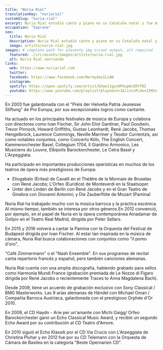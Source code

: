 ```yaml
---
title: "Núria Rial"
translationKey: "nuriarial"
customSlug: "nuria-rial"
excerpt: Nuria Rial estudió canto y piano en su Cataluña natal y fue miembro de la clase de Kurt Widmer en la Academia de Música de Basilea.
occupation: "Soprano"
seo:
  title: Núria Rial
  description: Nuria Rial estudió canto y piano en su Cataluña natal y fue miembro de la clase de Kurt Widmer en la Academia de Música de Basilea.
  image: artists/nuria-rial.jpg
images: # complete path for eleventy img srcset output, alt required
  featured: ./src/assets/images/artists/nuria-rial.jpg
  alt: Nuria Rial sonriendo
links:
  web: https://www.nuriarial.com
  twitter:
  facebook: https://www.facebook.com/NereydasILLAN
  instagram:
  spotify: https://open.spotify.com/artist/03wei1gynOPSup8cERYf0Z
  youtube: https://www.youtube.com/playlist?playnext=1&list=PL4onZ1MSn1YJdog0CG7JeLpnl1ys7bEpU&feature=gws_kp_artist
---
```


En 2003 fue galardonada con el "Preis der Helvetia Patria Jeunesse Stiftung" de Pro Europa, por sus excepcionales logros como cantante.

Ha actuado en los principales festivales de música de Europa y colabora con directores como Ivan Fischer, Sir John Eliot Gardiner, Paul Goodwin, Trevor Pinnock, Howard Griffiths, Gustav Leonhardt, René Jacobs, Thomas Hengelbrock, Laurence Cummings, Neville Marriner y Teodor Currentzis, así como notables conjuntos, como Concerto Köln, The English Concert, Kammerorchester Basel, Collegium 1704, Il Giardino Armonico, Les Musiciens du Louvre, Elbipolis Barockorchester, Le Cetra Basel y L'Arpeggiata.

Ha participado en importantes producciones operísticas en muchos de los teatros de ópera más prestigiosos de Europa:

- Eliogabalo (Eritea) de Cavalli en el Théâtre de la Monnaie de Bruselas con René Jacobs; L'Orfeo (Euridice) de Monteverdi en la Staatsoper.
- Unter den Linden de Berlín con René Jacobs y en el Gran Teatro de Ginebra con Giovanni Antonini; y Die Zauberflöte de Mozart (Pamina)

Nuria Rial ha trabajado mucho con la música barroca y la práctica escénica. Al mismo tiempo, también se interesa por otros géneros.En 2012 convenció, por ejemplo, en el papel de Nuria en la ópera contemporánea Ainadamar de Golijov en el Teatro Real Madrid, dirigida por Peter Sellars.

En 2015 y 2016 volverá a cantar la Pamina con la Orquesta del Festival de Budapest dirigida por Ivan Fischer. Al estar tan inspirada en la música de cámara, Nuria Rial busca colaboraciones con conjuntos como "il pomo d'oro",

"Café Zimmermann" o el "Nash Ensemble". En sus programas de recital canta repertorio francés y español, pero también canciones alemanas.

Nuria Rial cuenta con una amplia discografía, habiendo grabado para sellos como Harmonia Mundi France (grabación premiada de Le Nozze di Figaro dirigida por René Jacobs o recientemente Traces to Anna Magdalena Bach).

Desde 2009, tiene un acuerdo de grabación exclusivo con Sony Classical / BMG Masterworks. Las 9 arias alemanas de Händel con Michael Oman / Compañía Barroca Austriaca, galardonada con el prestigioso Orphée d'Or 2010.

En 2009, el CD Haydn - Arie per un'amante con Michi Gaigg/ Orfeo Barockorchester ganó un Echo Classical Music Award, y recibió un segundo Echo Award por su contribución al CD Teatro d'Amore.

En 2010 siguió el Echo Klassik por el CD Via Crucis con L'Arpeggiata de Christina Pluhar y en 2012 fue por su CD Telemann con la Orquesta de Cámara de Basilea en la categoría "Beste Opernarien CD".
